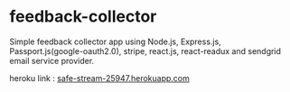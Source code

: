 # feedback-collector
Simple feedback collector app using Node.js, Express.js, Passport.js(google-oauth2.0), stripe, react.js, react-readux and sendgrid email service provider.

heroku link : [safe-stream-25947.herokuapp.com](http://safe-stream-25947.herokuapp.com)
